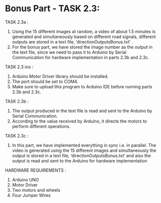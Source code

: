 # Bonus Part - TASK 2.3:

TASK 2.3a :
1. Using the 15 different images at random, a video  of about 1.5 minutes is generated and simultaneously based on different road signals, different outputs are stored in a text file, ‘directionOutputsBonus.txt’ .
2. For the bonus part, we have stored the image number as the output in the text file, since we need to pass it to Arduino by Serial Communication for hardware implementation in parts 2.3b and 2.3c. 

TASK 2.3 ino : 
1. Arduino Motor Driver library should be installed.
2. The port should be set to COM4. 
3. Make sure to upload this program to Arduino IDE before running parts 2.3b and 2.3c. 

TASK 2.3b :
1. The output produced in the text file is read and sent to the Arduino by Serial Communication.
2. According to the value received by Arduino, it directs the motors to perform different operations. 

TASK 2.3c :
1. In this part, we have implemented everything in sync i.e. in parallel. The video is generated using the 15 different images and simultaneously the output is stored in a text file, ‘directionOutputsBonus.txt’  and also the output is read and sent to the Arduino for hardware implementation

HARDWARE REQUIREMENTS :
1. Arduino UNO
2. Motor Driver
3. Two motors and wheels
4. Four Jumper Wires
